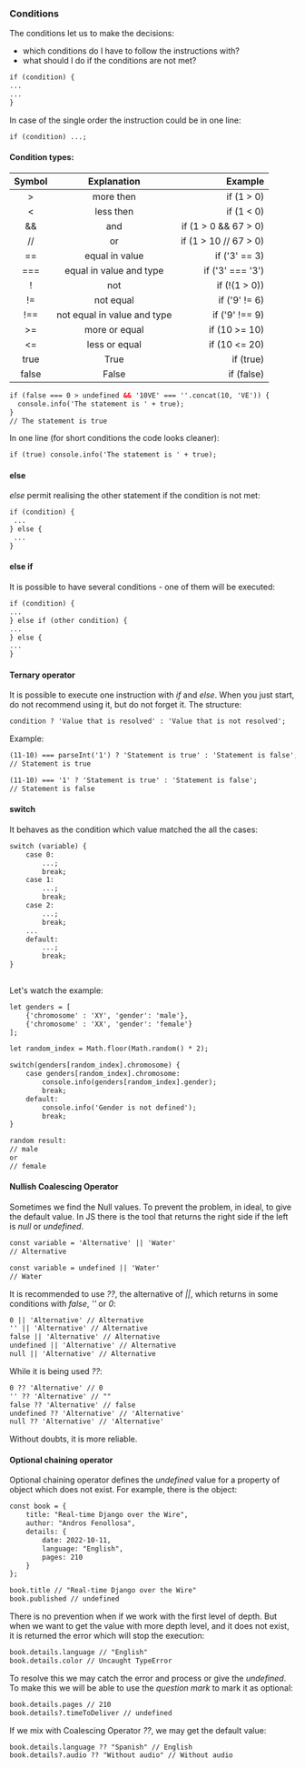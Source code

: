 ### Conditions

The conditions let us to make the decisions:
* which conditions do I have to follow the instructions with?
* what should I do if the conditions are not met?

```html
if (condition) {
...
...
}
```

In case of the single order the instruction could be in one line:

```html
if (condition) ...;
```

#### Condition types:


|Symbol    |     Explanation 	   |     Example             |
|:-------: |:---------------------:| -----------------------:|
|    > 	   |      more then 	   |       if (1 > 0)        |
|    < 	   |      less then 	   |        if (1 < 0)       |
|    &&    |         and 	       |    if (1 > 0 && 67 > 0) |
|    //    |         or 	       |    if (1 > 10 // 67 > 0)|
|    ==    |    equal in value 	   |    if ('3' == 3)        |
|    ===   |equal in value and type|    if ('3' === '3')     |
|    ! 	   |         not 	       |    if (!(1 > 0))        |
|    !=    |     not equal 	       |    if ('9' != 6)        |
|    !==   |not equal in value and type |  if ('9' !== 9)    |
|    >=    |	more or equal 	   |   if (10 >= 10)         |
|    <=    |     less or equal 	   |    if (10 <= 20)        |
|    true  |       True 	       |    if (true)            |
|    false |       False 	       |    if (false)           |


```html
if (false === 0 > undefined && '10VE' === ''.concat(10, 'VE')) {
  console.info('The statement is ' + true);
}
// The statement is true
```

In one line (for short conditions the code looks cleaner):

```html
if (true) console.info('The statement is ' + true);
```

#### else

_else_ permit realising the other statement if the condition is not met:

```html
if (condition) {
 ...
} else {
 ...
}
```

#### else if

It is possible to have several conditions - one of them will be executed:

```html
if (condition) {
...
} else if (other condition) {
...
} else {
...
}
```

#### Ternary operator

It is possible to execute one instruction with _if_ and _else_. When you just start, 
do not recommend using it, but do not forget it.
The structure:
```html
condition ? 'Value that is resolved' : 'Value that is not resolved';
```

Example:
```html
(11-10) === parseInt('1') ? 'Statement is true' : 'Statement is false';
// Statement is true

(11-10) === '1' ? 'Statement is true' : 'Statement is false';
// Statement is false
```

#### switch

It behaves as the condition which value matched the all the cases:

```html
switch (variable) {
    case 0:
        ...;
        break;
    case 1:
        ...;
        break;
    case 2:
        ...;
        break;
    ...
    default:
        ...;
        break;
}
    
```

Let's watch the example:

```html
let genders = [
    {'chromosome' : 'XY', 'gender': 'male'},
    {'chromosome' : 'XX', 'gender': 'female'}
];

let random_index = Math.floor(Math.random() * 2);

switch(genders[random_index].chromosome) {
    case genders[random_index].chromosome:
        console.info(genders[random_index].gender);
        break;
    default:
        console.info('Gender is not defined');
        break;
}

random result:
// male
or
// female
```

#### Nullish Coalescing Operator

Sometimes we find the Null values. To prevent the problem, in ideal, to give the default value.
In JS there is the tool that returns the right side if the left is _null_ or _undefined_.

```html
const variable = 'Alternative' || 'Water'
// Alternative

const variable = undefined || 'Water'
// Water
```

It is recommended to use _??_, the alternative of _||_, which returns in some conditions with
_false_, _''_ or _0_:

```html
0 || 'Alternative' // Alternative
'' || 'Alternative' // Alternative
false || 'Alternative' // Alternative
undefined || 'Alternative' // Alternative
null || 'Alternative' // Alternative
```

While it is being used _??_:

```html
0 ?? 'Alternative' // 0
'' ?? 'Alternative' // ""
false ?? 'Alternative' // false
undefined ?? 'Alternative' // 'Alternative'
null ?? 'Alternative' // 'Alternative'
```
Without doubts, it is more reliable.

#### Optional chaining operator

Optional chaining operator defines the _undefined_ value for a property of object which does not exist.
For example, there is the object:

```html
const book = {
    title: "Real-time Django over the Wire",
    author: "Andros Fenollosa",
    details: {
        date: 2022-10-11,
        language: "English",
        pages: 210 
    }
};

book.title // "Real-time Django over the Wire"
book.published // undefined
```

There is no prevention when if we work with the first level of depth. 
But when we want to get the value with more depth level, and it does not exist, it is returned the 
error which will stop the execution:

```html
book.details.language // "English"
book.details.color // Uncaught TypeError
```

To resolve this we may catch the error and process or give the _undefined_. 
To make this we will be able to use the _question mark_ to mark it as optional:

```html
book.details.pages // 210
book.details?.timeToDeliver // undefined
```

If we mix with Coalescing Operator _??_, we may get the default value:

```html
book.details.language ?? "Spanish" // English
book.details?.audio ?? "Without audio" // Without audio 
```

